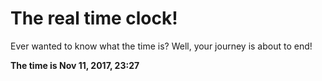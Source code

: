 # The real time clock!

Ever wanted to know what the time is? Well, your journey is about to end!

**The time is Nov 11, 2017, 23:27**